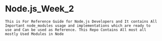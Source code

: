 # Node.js_Week_2

`This is For Reference Guide for Node.js Developers and
It contains All Important node_modules usage and implementations which are ready to use and
Can be used as Reference.
This Repo Contains All most all mostly Used Modules in Node`
